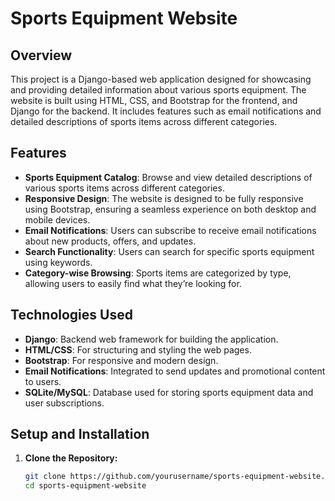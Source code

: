 # Sports Equipment Website

## Overview

This project is a Django-based web application designed for showcasing and providing detailed information about various sports equipment. The website is built using HTML, CSS, and Bootstrap for the frontend, and Django for the backend. It includes features such as email notifications and detailed descriptions of sports items across different categories.

## Features

- **Sports Equipment Catalog**: Browse and view detailed descriptions of various sports items across different categories.
- **Responsive Design**: The website is designed to be fully responsive using Bootstrap, ensuring a seamless experience on both desktop and mobile devices.
- **Email Notifications**: Users can subscribe to receive email notifications about new products, offers, and updates.
- **Search Functionality**: Users can search for specific sports equipment using keywords.
- **Category-wise Browsing**: Sports items are categorized by type, allowing users to easily find what they’re looking for.

## Technologies Used

- **Django**: Backend web framework for building the application.
- **HTML/CSS**: For structuring and styling the web pages.
- **Bootstrap**: For responsive and modern design.
- **Email Notifications**: Integrated to send updates and promotional content to users.
- **SQLite/MySQL**: Database used for storing sports equipment data and user subscriptions.

## Setup and Installation

1. **Clone the Repository:**
   ```bash
   git clone https://github.com/yourusername/sports-equipment-website.git
   cd sports-equipment-website
